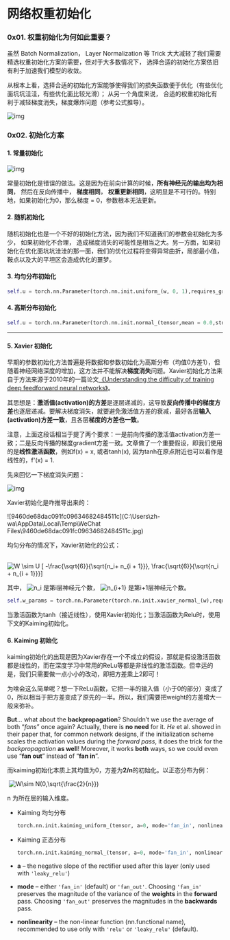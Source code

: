 # 网络权重初始化

### 0x01. 权重初始化为何如此重要？

虽然 Batch Normalization， Layer Normalization 等 Trick 大大减轻了我们需要精选权重初始化方案的需要，但对于大多数情况下， 选择合适的初始化方案依旧有利于加速我们模型的收敛。

从根本上看，选择合适的初始化方案能够使得我们的损失函数便于优化（有些优化面坑坑洼洼，有些优化面比较光滑）； 从另一个角度来说， 合适的权重初始化有利于减轻梯度消失，梯度爆炸问题（参考公式推导）。

![img](https://pic2.zhimg.com/80/v2-addec65febc7e2d1599135d02d5faaa4_1440w.png)

### 0x02. 初始化方案

#### 1. 常量初始化

![img](https://pic4.zhimg.com/80/v2-ca989fb91c422c566ce30b0496d0fc97_1440w.jpg)

常量初始化是错误的做法。这是因为在前向计算的时候，**所有神经元的输出均为相同**， 然后在反向传播中， **梯度相同**， **权重更新相同**，这明显是不可行的。特别地，如果初始化为0，那么梯度 = 0，参数根本无法更新。

#### 2. 随机初始化

随机初始化也是一个不好的初始化方法，因为我们不知道我们的参数会初始化为多少， 如果初始化不合理， 造成梯度消失的可能性是相当之大。另一方面，如果初始化在优化面坑坑洼洼的那一面，我们的优化过程将变得异常曲折，局部最小值，鞍点以及大的平坦区会造成优化的噩梦。

#### 3. 均匀分布初始化

```python
self.u = torch.nn.Parameter(torch.nn.init.uniform_(w, 0, 1),requires_grad=True)
```

#### 4. 高斯分布初始化

```python
self.u = torch.nn.Parameter(torch.nn.init.normal_(tensor,mean = 0.0,std = 1.0),requires_grad = True)
```

---



#### 5. Xavier 初始化

早期的参数初始化方法普遍是将数据和参数初始化为高斯分布（均值0方差1），但随着神经网络深度的增加，这方法并不能解决**梯度消失**问题。Xavier初始化方法来自于方法来源于2010年的一篇论文[《Understanding the difficulty of training deep feedforward neural networks》](http://machinelearning.wustl.edu/mlpapers/paper_files/AISTATS2010_GlorotB10.pdf)。

其思想是：**激活值(activation)**的**方差**是逐层递减的，这导致**反向传播中的梯度方差**也逐层递减。要解决梯度消失，就要避免激活值方差的衰减，最好各层**输入(activation)方差一致**，且各层**梯度的方差也一致**。

注意，上面这段话相当于提了两个要求：一是前向传播的激活值activation方差一致；二是反向传播的梯度gradient方差一致。文章做了一个重要假设，即我们使用的是**线性激活函数**，例如f(x) = x, 或者tanh(x), 因为tanh在原点附近也可以看作是线性的，f'(x) = 1.

先来回忆一下梯度消失问题：

![img](https://pic3.zhimg.com/80/v2-713d99728ed2ee3d3ca19299db05de6f_1440w.jpeg)

Xavier初始化是咋推导出来的：

![9460de68dac091fc09634682484511c](C:\Users\zh-wa\AppData\Local\Temp\WeChat Files\9460de68dac091fc09634682484511c.jpg)

 均匀分布的情况下，Xavier初始化的公式：      

​                                                      ![W  \sim U [ -\frac{\sqrt{6}}{\sqrt{n_i+ n_{i + 1}}}, \frac{\sqrt{6}}{\sqrt{n_i + n_{i + 1}}}]](https://www.zhihu.com/equation?tex=W%20%20%5Csim%20U%20%5B%20-%5Cfrac%7B%5Csqrt%7B6%7D%7D%7B%5Csqrt%7Bn_i%2B%20n_%7Bi%20%2B%201%7D%7D%7D%2C%20%5Cfrac%7B%5Csqrt%7B6%7D%7D%7B%5Csqrt%7Bn_i%20%2B%20n_%7Bi%20%2B%201%7D%7D%7D%5D)  

其中， ![n_i](https://www.zhihu.com/equation?tex=n_i)  是第i层神经元个数， ![n_{i+1}](https://www.zhihu.com/equation?tex=n_%7Bi%2B1%7D)  是第i+1层神经元个数。

```python
self.w_params = torch.nn.Parameter(torch.nn.init.xavier_normal_(w),requires_grad=True)
```

当激活函数为tanh（接近线性），使用Xavier初始化；当激活函数为Relu时，使用下文的Kaiming初始化。



#### 6. Kaiming 初始化

kaiming初始化的出现是因为Xavier存在一个不成立的假设，那就是假设激活函数都是线性的，而在深度学习中常用的ReLu等都是非线性的激活函数。但幸运的是，我们只需要做一点小小的改动，即把方差乘上2即可！

为啥会这么简单呢？想一下ReLu函数，它把一半的输入值（小于0的部分）变成了0，所以相当于把方差变成了原先的一半。所以，我们需要把weight的方差增大一般来弥补。

**But**… what about the **backpropagation**? Shouldn’t we use the average of both “*fans*” once again? Actually, there is **no need** for it. *He* et al. showed in their paper that, for common network designs, if the initialization scheme scales the activation values during the *forward pass*, it does the trick for the *backpropagation* **as well**! Moreover, it works **both** ways, so we could even use “**fan out**” instead of “**fan in**”.



而kaiming初始化本质上其均值为0，方差为**2/n**的初始化。以正态分布为例：

​                                                                              ![W\sim N(0,\sqrt{\frac{2}{n}})](https://www.zhihu.com/equation?tex=W%5Csim%20N(0%2C%5Csqrt%7B%5Cfrac%7B2%7D%7Bn%7D%7D))  

n 为所在层的输入维度。

- Kaiming 均匀分布

  ```python
  torch.nn.init.kaiming_uniform_(tensor, a=0, mode='fan_in', nonlinearity='leaky_relu')
  ```

- Kaiming 正态分布

  ```python
  torch.nn.init.kaiming_normal_(tensor, a=0, mode='fan_in', nonlinearity='leaky_relu')
  ```



- **a** – the negative slope of the rectifier used after this layer (only used with `'leaky_relu'`)
- **mode** – either `'fan_in'` (default) or `'fan_out'`. Choosing `'fan_in'` preserves the magnitude of the variance of the **weights** in the **forward** pass. Choosing `'fan_out'` preserves the magnitudes in the **backwards** pass.
- **nonlinearity** – the non-linear function (nn.functional name), recommended to use only with `'relu'` or `'leaky_relu'` (default).